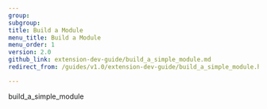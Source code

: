 ```yaml
---
group:
subgroup:
title: Build a Module
menu_title: Build a Module
menu_order: 1
version: 2.0
github_link: extension-dev-guide/build_a_simple_module.md
redirect_from: /guides/v1.0/extension-dev-guide/build_a_simple_module.html

---
```


build_a_simple_module
